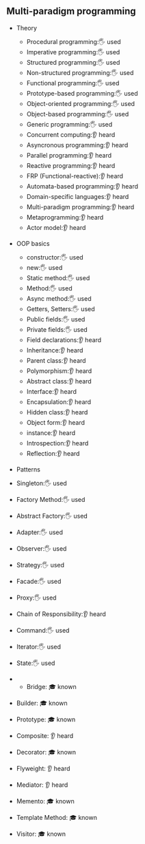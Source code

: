## Multi-paradigm programming

- Theory
  - Procedural programming:🖐️ used
  - Imperative programming:🖐️ used
  - Structured programming:🖐️ used
  - Non-structured programming:🖐️ used
   - Functional programming:🖐️ used
  - Prototype-based programming:🖐️ used
  - Object-oriented programming:🖐️ used
  - Object-based programming:🖐️ used
  - Generic programming:🖐️ used
  - Concurrent computing:👂 heard
  - Asyncronous programming:👂 heard
  - Parallel programming:👂 heard
  - Reactive programming:👂 heard
  - FRP (Functional-reactive):👂 heard
  - Automata-based programming:👂 heard
  - Domain-specific languages:👂 heard
  - Multi-paradigm programming:👂 heard
  - Metaprogramming:👂 heard
  - Actor model:👂 heard
 
    
- OOP basics
  - constructor:🖐️ used
  - new:🖐️ used
  - Static method:🖐️ used
  - Method:🖐️ used
  - Async method:🖐️ used
  - Getters, Setters:🖐️ used
  - Public fields:🖐️ used
  - Private fields:🖐️ used
  - Field declarations:👂 heard
  - Inheritance:👂 heard
  - Parent class:👂 heard
  - Polymorphism:👂 heard
  - Abstract class:👂 heard
  - Interface:👂 heard
  - Encapsulation:👂 heard
  - Hidden class:👂 heard
  - Object form:👂 heard
  - instance:👂 heard
  - Introspection:👂 heard
  - Reflection:👂 heard
 
    
- Patterns
 - Singleton:🖐️ used
  - Factory Method:🖐️ used
  - Abstract Factory:🖐️ used
  - Adapter:🖐️ used
  - Observer:🖐️ used
  - Strategy:🖐️ used
  - Facade:🖐️ used
  - Proxy:🖐️ used
  - Chain of Responsibility:👂 heard
  - Command:🖐️ used
  - Iterator:🖐️ used
  - State:🖐️ used
  -  - Bridge: 🎓 known
  - Builder: 🎓 known
  - Prototype: 🎓 known
  - Composite: 👂 heard
  - Decorator: 🎓 known
  - Flyweight: 👂 heard
  - Mediator: 👂 heard
  - Memento: 🎓 known
  - Template Method: 🎓 known
  - Visitor: 🎓 known

